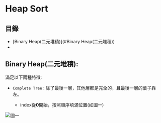 Heap Sort
===

目錄
-----
* [Binary Heap(二元堆積)](#Binary Heap(二元堆積))
* 


Binary Heap(二元堆積):
---

滿足以下兩種特徵:

* `Complete Tree` : 除了最後一層，其他層都是完全的，且最後一層的葉子靠左。

  * index從**0**開始，按照順序填滿位置(如圖一)
  
![圖一](https://www.geeksforgeeks.org/wp-content/uploads/binaryheap.png)
